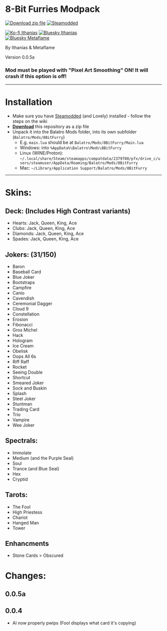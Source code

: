 # 8-Bit Furries Modpack

[![Download zip file](https://img.shields.io/badge/Download-zip_file-gray?style=for-the-badge&labelColor=2BAB22)](https://github.com/Ithanias/8BitFurry/archive/refs/heads/main.zip)
[![Steamodded](https://img.shields.io/badge/Steamodded-gray?style=for-the-badge&labelColor=dark-gray)](https://github.com/Steamodded/smods/wiki)

[![Ko-fi Ithanias](https://img.shields.io/badge/Ko--fi-Ithanias-ffdf53?style=for-the-badge&logo=ko-fi)](https://ko-fi.com/ithanias)
[![Bluesky Ithanias](https://img.shields.io/badge/Bluesky-Ithanias-ffdf53?style=for-the-badge&logo=bluesky)](https://bsky.app/profile/ithanias.bsky.social)
<br/>
[![Bluesky Metaflame](https://img.shields.io/badge/Bluesky-Metaflame-5691CE?style=for-the-badge&logo=bluesky)](https://bsky.app/profile/metaflame.dev)
<br/>

By Ithanias & Metaflame

Version 0.0.5a

### Mod must be played with "Pixel Art Smoothing" ON! It will crash if this option is off!

---

# Installation

- Make sure you have [Steamodded](https://github.com/Steamodded/smods/wiki) (and Lovely) installed - follow the steps on the wiki
- **[Download](https://github.com/Ithanias/8BitFurry/archive/refs/heads/main.zip)** this repository as a zip file
- Unpack it into the Balatro Mods folder, into its own subfolder (`Balatro/Mods/8BitFurry`)
  - E.g. `main.lua` should be at `Balatro/Mods/8BitFurry/Main.lua`
  - Windows: into `%AppData%\Balatro\Mods\8BitFurry`
  - Linux (WINE/Proton): `~/.local/share/Steam/steamapps/compatdata/2379780/pfx/drive_c/users/steamuser/AppData/Roaming/Balatro/Mods/8BitFurry`
  - Mac: `~/Library/Application Support/Balatro/Mods/8BitFurry`

---

# Skins:

## Deck: (Includes High Contrast variants)
- Hearts: Jack, Queen, King, Ace
- Clubs: Jack, Queen, King, Ace
- Diamonds: Jack, Queen, King, Ace
- Spades: Jack, Queen, King, Ace

## Jokers: (31/150)
- Baron
- Baseball Card
- Blue Joker
- Bootstraps
- Campfire
- Canio
- Cavendish
- Ceremonial Dagger
- Cloud 9
- Constellation
- Erosion
- Fibonacci
- Gros Michel
- Hack
- Hologram
- Ice Cream
- Obelisk
- Oops All 6s
- Riff Raff
- Rocket
- Seeing Double
- Shortcut
- Smeared Joker
- Sock and Buskin
- Splash
- Steel Joker
- Stuntman
- Trading Card
- Trio
- Vampire
- Wee Joker

## Spectrals:
- Immolate
- Medium (and the Purple Seal)
- Soul
- Trance (and Blue Seal)
- Hex
- Cryptid

## Tarots:
- The Fool
- High Priestess
- Chariot
- Hanged Man
- Tower

## Enhancments
- Stone Cards > Obscured

# Changes:

## 0.0.5a

## 0.0.4
- Al now properly pwips (Fool displays what card it's copying)
